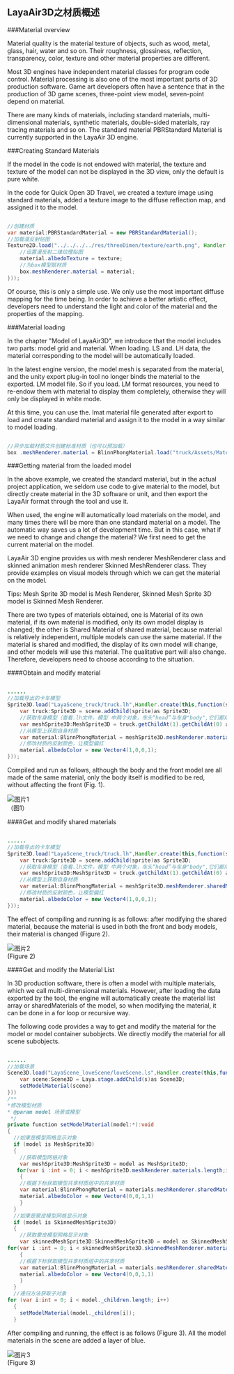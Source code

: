 ## LayaAir3D之材质概述

###Material overview

Material quality is the material texture of objects, such as wood, metal, glass, hair, water and so on. Their roughness, glossiness, reflection, transparency, color, texture and other material properties are different.

Most 3D engines have independent material classes for program code control. Material processing is also one of the most important parts of 3D production software. Game art developers often have a sentence that in the production of 3D game scenes, three-point view model, seven-point depend on material.

There are many kinds of materials, including standard materials, multi-dimensional materials, synthetic materials, double-sided materials, ray tracing materials and so on. The standard material PBRStandard Material is currently supported in the LayaAir 3D engine.



###Creating Standard Materials

If the model in the code is not endowed with material, the texture and texture of the model can not be displayed in the 3D view, only the default is pure white.

In the code for Quick Open 3D Travel, we created a texture image using standard materials, added a texture image to the diffuse reflection map, and assigned it to the model.


```java

//创建材质
var material:PBRStandardMaterial = new PBRStandardMaterial();
//加载漫反射贴图
Texture2D.load("../../../../res/threeDimen/texture/earth.png", Handler.create(null, function(texture:Texture2D):void {
	//设置漫反射二维纹理贴图
	material.albedoTexture = texture;
	//为box模型赋材质
	box.meshRenderer.material = material;
}));
```


Of course, this is only a simple use. We only use the most important diffuse mapping for the time being. In order to achieve a better artistic effect, developers need to understand the light and color of the material and the properties of the mapping.



###Material loading

In the chapter "Model of LayaAir3D", we introduce that the model includes two parts: model grid and material. When loading. LS and. LH data, the material corresponding to the model will be automatically loaded.

In the latest engine version, the model mesh is separated from the material, and the unity export plug-in tool no longer binds the material to the exported. LM model file. So if you load. LM format resources, you need to re-endow them with material to display them completely, otherwise they will only be displayed in white mode.

At this time, you can use the. lmat material file generated after export to load and create standard material and assign it to the model in a way similar to model loading.


```java

//异步加载材质文件创建标准材质（也可以预加载）
box .meshRenderer.material = BlinnPhongMaterial.load("truck/Assets/Materials/t0200.lmat");
```




###Getting material from the loaded model

In the above example, we created the standard material, but in the actual project application, we seldom use code to give material to the model, but directly create material in the 3D software or unit, and then export the LayaAir format through the tool and use it.

When used, the engine will automatically load materials on the model, and many times there will be more than one standard material on a model. The automatic way saves us a lot of development time. But in this case, what if we need to change and change the material? We first need to get the current material on the model.

LayaAir 3D engine provides us with mesh renderer MeshRenderer class and skinned animation mesh renderer Skinned MeshRenderer class. They provide examples on visual models through which we can get the material on the model.

Tips: Mesh Sprite 3D model is Mesh Renderer, Skinned Mesh Sprite 3D model is Skinned Mesh Renderer.

There are two types of materials obtained, one is Material of its own material, if its own material is modified, only its own model display is changed; the other is Shared Material of shared material, because material is relatively independent, multiple models can use the same material. If the material is shared and modified, the display of its own model will change, and other models will use this material. The qualitative part will also change. Therefore, developers need to choose according to the situation.



####Obtain and modify material


```java

......
//加载导出的卡车模型
Sprite3D.load("LayaScene_truck/truck.lh",Handler.create(this,function(sprite:Sprite3D):void{
    var truck:Sprite3D = scene.addChild(sprite)as Sprite3D;
    //获取车身模型（查看.lh文件，模型	中两个对象，车头“head”与车身"body",它们都用同一个材质）
    var meshSprite3D:MeshSprite3D = truck.getChildAt(1).getChildAt(0) as MeshSprite3D;
    //从模型上获取自身材质
	var material:BlinnPhongMaterial = meshSprite3D.meshRenderer.material as BlinnPhongMaterial;
    //修改材质的反射颜色，让模型偏红
	material.albedoColor = new Vector4(1,0,0,1); 
}));
```


Compiled and run as follows, although the body and the front model are all made of the same material, only the body itself is modified to be red, without affecting the front (Fig. 1).

![图片1](img/1.png)<br>（图1）







####Get and modify shared materials


```java

......
//加载导出的卡车模型
Sprite3D.load("LayaScene_truck/truck.lh",Handler.create(this,function(sprite:Sprite3D):void{
    var truck:Sprite3D = scene.addChild(sprite)as Sprite3D;
    //获取车身模型（查看.lh文件，模型	中两个对象，车头“head”与车身"body",它们都用同一个材质）
    var meshSprite3D:MeshSprite3D = truck.getChildAt(1).getChildAt(0) as MeshSprite3D;
    //从模型上获取自身材质
	var material:BlinnPhongMaterial = meshSprite3D.meshRenderer.sharedMaterial as BlinnPhongMaterial;
    //修改材质的反射颜色，让模型偏红
	material.albedoColor = new Vector4(1,0,0,1); 
}));
```

The effect of compiling and running is as follows: after modifying the shared material, because the material is used in both the front and body models, their material is changed (Figure 2).

![图片2](img/2.png)<br> (Figure 2)



####Get and modify the Material List

In 3D production software, there is often a model with multiple materials, which we call multi-dimensional materials. However, after loading the data exported by the tool, the engine will automatically create the material list array or sharedMaterials of the model, so when modifying the material, it can be done in a for loop or recursive way.

The following code provides a way to get and modify the material for the model or model container subobjects. We directly modify the material for all scene subobjects.


```java

......
//加载场景
Scene3D.load("LayaScene_loveScene/loveScene.ls",Handler.create(this,function(s:*):void{
	var scene:Scene3D = Laya.stage.addChild(s)as Scene3D;
    setModelMaterial(scene)
}))
/**
*修改模型材质
* @param model 场景或模型
 */		
private function setModelMaterial(model:*):void
{
  //如果是模型网格显示对象
  if (model is MeshSprite3D) 
  {
    //获取模型网格对象
    var meshSprite3D:MeshSprite3D = model as MeshSprite3D;
   for(var i :int = 0; i < meshSprite3D.meshRenderer.materials.length;i++)
	{
	//根据下标获取模型共享材质组中的共享材质
	var material:BlinnPhongMaterial = materials.meshRenderer.sharedMaterials[i] as                 BlinnPhongMaterial;
	material.albedoColor = new Vector4(0,0,1,1)
	}
  }
  //如果是蒙皮模型网格显示对象
  if (model is SkinnedMeshSprite3D) 
  {
    //获取蒙皮模型网格显示对象
    var skinnedMeshSprite3D:SkinnedMeshSprite3D = model as SkinnedMeshSprite3D;
for(var i :int = 0; i < skinnedMeshSprite3D.skinnedMeshRenderer.materials.length;i++)
	{
	//根据下标获取模型共享材质组中的共享材质
	var material:BlinnPhongMaterial = materials.meshRenderer.sharedMaterials[i] as BlinnPhongMaterial;
	material.albedoColor = new Vector4(0,0,1,1)
	}
  }
  //递归方法获取子对象
for (var i:int = 0; i < model._children.length; i++)
  {
    setModelMaterial(model._children[i]);
  }
```


After compiling and running, the effect is as follows (Figure 3). All the model materials in the scene are added a layer of blue.

![图片3](img/3.png)<br> (Figure 3)